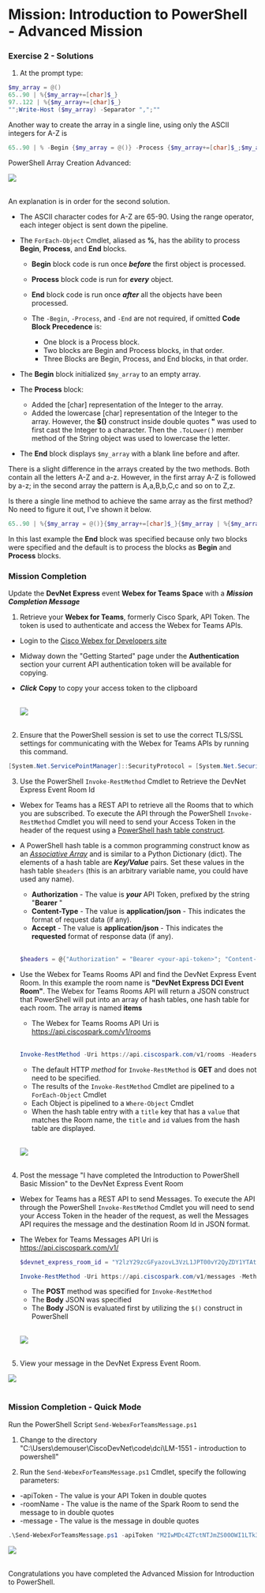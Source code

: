 # Mission: Introduction to PowerShell - Advanced Mission

### Exercise 2 - Solutions

1. At the prompt type:

  ```PowerShell
  $my_array = @()
  65..90 | %{$my_array+=[char]$_}
  97..122 | %{$my_array+=[char]$_}
  "";Write-Host ($my_array) -Separator ",";""
  ```

Another way to create the array in a single line, using only the ASCII integers for A-Z is

  ```PowerShell
  65..90 | % -Begin {$my_array = @()} -Process {$my_array+=[char]$_;$my_array+="$([char]$_)".ToLower()} -End {"";Write-Host ($my_array) -Separator ",";""}
  ```

PowerShell Array Creation Advanced:

![](assets/images/image-03.jpg)<br/><br/>

An explanation is in order for the second solution.

  - The ASCII character codes for A-Z are 65-90. Using the range operator, each integer object is sent down the pipeline.

  - The `ForEach-Object` Cmdlet, aliased as **%**, has the ability to process **Begin**, **Process**, and **End** blocks.

    - **Begin** block code is run once ***before*** the first object is processed.

    - **Process** block code is run for ***every*** object.

    - **End** block code is run once ***after*** all the objects have been processed.

    - The `-Begin`, `-Process`, and `-End` are not required, if omitted **Code Block Precedence** is:

      - One block is a Process block.
      - Two blocks are Begin and Process blocks, in that order.
      - Three Blocks are Begin, Process, and End blocks, in that order.

  - The **Begin** block initialized `$my_array` to an empty array.

  - The **Process** block:
    - Added the [char] representation of the Integer to the array.
    - Added the lowercase [char] representation of the Integer to the array. However, the **$()** construct inside double quotes **"** was used to first cast the Integer to a character. Then the `.ToLower()` member method of the String object was used to lowercase the letter.

  - The **End** block displays `$my_array` with a blank line before and after.

There is a slight difference in the arrays created by the two methods. Both contain all the letters A-Z and a-z. However, in the first array A-Z is followed by a-z; in the second array the pattern is A,a,B,b,C,c and so on to Z,z.

Is there a single line method to achieve the same array as the first method? No need to figure it out, I've shown it below.

  ```PowerShell
  65..90 | %{$my_array = @()}{$my_array+=[char]$_}{$my_array | %{$my_array+="$_".Tolower()} -End {"";Write-Host ($my_array) -Separator ",";""}}
  ```

In this last example the **End** block was specified because only two blocks were specified and the default is to process the blocks as **Begin** and **Process** blocks.

### Mission Completion

Update the **DevNet Express** event **Webex for Teams Space** with a ***Mission Completion Message***

1. Retrieve your **Webex for Teams**, formerly Cisco Spark, API Token. The token is used to authenticate and access the Webex for Teams APIs.

  - Login to the [Cisco Webex for Developers site](https://developer.webex.com/getting-started.html)
  - Midway down the "Getting Started" page under the **Authentication** section your current API authentication token will be available for copying.
  - ***Click*** **Copy** to copy your access token to the clipboard<br/><br/>

    ![](assets/images/image-04.jpg)<br/><br>

2. Ensure that the PowerShell session is set to use the correct TLS/SSL settings for communicating with the Webex for Teams APIs by running this command.

  ```PowerShell
  [System.Net.ServicePointManager]::SecurityProtocol = [System.Net.SecurityProtocolType]::Ssl3 -bor [System.Net.SecurityProtocolType]::Tls -bor [System.Net.SecurityProtocolType]::Tls11 -bor [System.Net.SecurityProtocolType]::Tls12
  ```

3. Use the PowerShell `Invoke-RestMethod` Cmdlet to Retrieve the DevNet Express Event Room Id

  - Webex for Teams has a REST API to retrieve all the Rooms that to which you are subscribed. To execute the API through the PowerShell `Invoke-RestMethod` Cmdlet you will need to send your Access Token in the header of the request using a [PowerShell hash table construct](https://docs.microsoft.com/en-us/powershell/module/Microsoft.PowerShell.Core/about_Hash_Tables?view=powershell-5.1).
  - A PowerShell hash table is a common programming construct know as an [*Associative Array*](https://en.wikipedia.org/wiki/Comparison_of_programming_languages_&#40;associative_array&#41;) and is similar to a Python Dictionary (dict). The elements of a hash table are ***Key/Value*** pairs. Set these values in the hash table `$headers` (this is an arbitrary variable name, you could have used any name).

    - **Authorization** - The value is ***your*** API Token, prefixed by the string "**Bearer** "
    - **Content-Type** - The value is **application/json** - This indicates the format of request data (if any).
    - **Accept** - The value is **application/json** - This indicates the **requested** format of response data (if any).</br></br>

    ```PowerShell
    $headers = @{"Authorization" = "Bearer <your-api-token>"; "Content-Type" = "application/json"; "Acccept" = "application/json"}
    ```

  - Use the Webex for Teams Rooms API and find the DevNet Express Event Room. In this example the room name is **"DevNet Express DCI Event Room"**. The Webex for Teams Rooms API will return a JSON construct that PowerShell will put into an array of hash tables, one hash table for each room. The array is named **items**

    - The Webex for Teams Rooms API Uri is https://api.ciscospark.com/v1/rooms</br></br>

    ```PowerShell
    Invoke-RestMethod -Uri https://api.ciscospark.com/v1/rooms -Headers $headers | %{$_.items | ?{$_.title -eq "DevNet Express DCI Event Room"} |  Select-Object id, title}
    ```

    - The default HTTP *method* for `Invoke-RestMethod` is **GET** and does not need to be specified.
    - The results of the `Invoke-RestMethod` Cmdlet are pipelined to a `ForEach-Object` Cmdlet
    - Each Object is pipelined to a `Where-Object` Cmdlet
    - When the hash table entry with a `title` key that has a `value` that matches the Room name, the `title` and `id` values from the hash table are displayed.<br/><br/>

    ![](assets/images/image-05.jpg)<br/><br/>

4. Post the message "I have completed the Introduction to PowerShell Basic Mission" to the DevNet Express Event Room

  - Webex for Teams has a REST API to send Messages. To execute the API through the PowerShell `Invoke-RestMethod` Cmdlet you will need to send your Access Token in the header of the request, as well the Messages API requires the message and the destination Room Id in JSON format.
  - The Webex for Teams Messages API Uri is https://api.ciscospark.com/v1/

    ```PowerShell
    $devnet_express_room_id = "Y2lzY29zcGFyazovL3VzL1JPT00vY2QyZDY1YTAtNzIzZi0xMWU3LThlYjYtY2YyMjhiZGY5OTRm"

    Invoke-RestMethod -Uri https://api.ciscospark.com/v1/messages -Method POST -Headers $headers -Body $('{"roomId":"' + $devnet_express_room_id + '", "text":"I have completed the Introduction to PowerShell Basic Mission"}')
    ```

    - The **POST** method was specified for `Invoke-RestMethod`
    - The **Body** JSON was specified
    - The **Body** JSON is evaluated first by utilizing the `$()` construct in PowerShell<br/><br/>

    ![](assets/images/image-06.jpg)<br/><br/>

5. View your message in the DevNet Express Event Room.

  ![](assets/images/image-07.jpg)<br/><br/>

### Mission Completion - Quick Mode

  Run the PowerShell Script `Send-WebexForTeamsMessage.ps1`

1. Change to the directory "C:\Users\demouser\CiscoDevNet\code\dci\LM-1551 - introduction to powershell"

2. Run the `Send-WebexForTeamsMessage.ps1` Cmdlet, specify the following parameters:

  - -apiToken - The value is your API Token in double quotes
  - -roomName - The value is the name of the Spark Room to send the message to in double quotes
  - -message - The value is the message in double quotes

  ```PowerShell
  .\Send-WebexForTeamsMessage.ps1 -apiToken "M2IwMDc4ZTctNTJmZS00OWI1LTk3MWEtYjJjYjY1MDI0NzVlZTJjNjU5ZmUtZjQz" -roomName "DevNet Express DCI Event Room" -message "I have completed the Introduction to PowerShell Basic Mission"
  ```

  ![](assets/images/image-08.jpg)<br/><br/>

Congratulations you have completed the Advanced Mission for Introduction to PowerShell.
